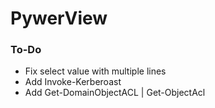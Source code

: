 # PywerView

### To-Do
* Fix select value with multiple lines
* Add Invoke-Kerberoast
* Add Get-DomainObjectACL | Get-ObjectAcl 
